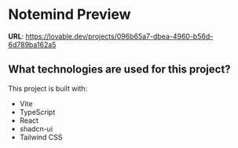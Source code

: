 # Notemind Preview 

**URL**: https://lovable.dev/projects/096b65a7-dbea-4960-b56d-6d789ba162a5

## What technologies are used for this project?

This project is built with:

- Vite
- TypeScript
- React
- shadcn-ui
- Tailwind CSS